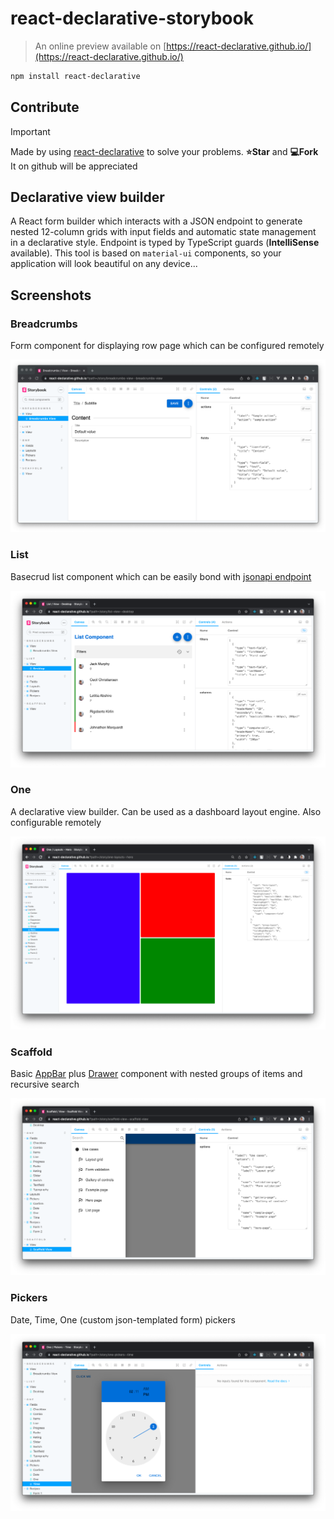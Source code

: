 # react-declarative-storybook

> An online preview available on [https://react-declarative.github.io/](https://react-declarative.github.io/)

```bash
npm install react-declarative
```

## Contribute

> [!IMPORTANT]
> Made by using [react-declarative](https://github.com/react-declarative/react-declarative) to solve your problems. **⭐Star** and **💻Fork** It on github will be appreciated

## Declarative view builder

A React form builder which interacts with a JSON endpoint to generate nested 12-column grids with input fields and automatic state management in a declarative style. Endpoint is typed by TypeScript guards (**IntelliSense** available). This tool is based on `material-ui` components, so your application will look beautiful on any device...

## Screenshots

### Breadcrumbs

Form component for displaying row page which can be configured remotely

![1.png](./docs/1.png)

### List

Basecrud list component which can be easily bond with [jsonapi endpoint](https://github.com/ppetzold/nestjs-paginate)

![2.png](./docs/2.png)

### One

A declarative view builder. Can be used as a dashboard layout engine. Also configurable remotely

![3.png](./docs/3.png)

### Scaffold 

Basic [AppBar](https://material.io/components/app-bars-top) plus [Drawer](https://material.io/components/navigation-drawer) component with nested groups of items and recursive search

![4.png](./docs/4.png)

### Pickers

Date, Time, One (custom json-templated form) pickers

![5.png](./docs/5.png)
